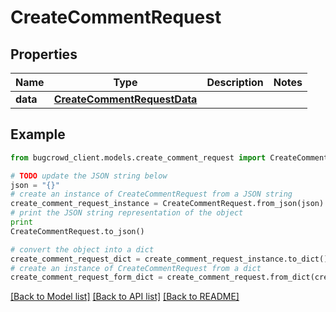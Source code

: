 # CreateCommentRequest


## Properties

Name | Type | Description | Notes
------------ | ------------- | ------------- | -------------
**data** | [**CreateCommentRequestData**](CreateCommentRequestData.md) |  | 

## Example

```python
from bugcrowd_client.models.create_comment_request import CreateCommentRequest

# TODO update the JSON string below
json = "{}"
# create an instance of CreateCommentRequest from a JSON string
create_comment_request_instance = CreateCommentRequest.from_json(json)
# print the JSON string representation of the object
print
CreateCommentRequest.to_json()

# convert the object into a dict
create_comment_request_dict = create_comment_request_instance.to_dict()
# create an instance of CreateCommentRequest from a dict
create_comment_request_form_dict = create_comment_request.from_dict(create_comment_request_dict)
```
[[Back to Model list]](../README.md#documentation-for-models) [[Back to API list]](../README.md#documentation-for-api-endpoints) [[Back to README]](../README.md)



